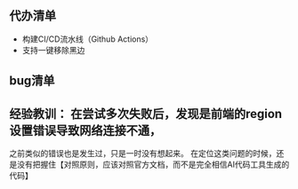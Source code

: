 ## 代办清单

* 构建CI/CD流水线（Github Actions）
* 支持一键移除黑边

## bug清单

## 经验教训： 在尝试多次失败后，发现是前端的region设置错误导致网络连接不通，

之前类似的错误也是发生过，只是一时没有想起来。
在定位这类问题的时候，还是没有把握住【对照原则，应该对照官方文档，而不是完全相信AI代码工具生成的代码】